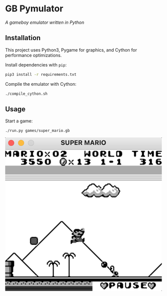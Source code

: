 # GB Pymulator

_A gameboy emulator written in Python_

## Installation

This project uses Python3, Pygame for graphics, and Cython for performance optimizations.

Install dependencies with `pip`:

```bash
pip3 install -r requirements.txt
```

Compile the emulator with Cython:
```bash
./compile_cython.sh
```

## Usage

Start a game:
```bash
./run.py games/super_mario.gb
```

![super_mario](screenshots/screenshot_2021_03_14_super_mario.png)


